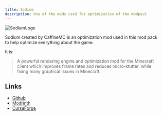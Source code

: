 ```yaml
---
title: Sodium
description: One of the mods used for optimization of the modpack
---
```


![SodiumLogo](../../assets/sodium-icon.png)

Sodium created by CaffineMC is an optimization mod used in this mod pack to help optimize everything about the game.

It is:

> A powerful rendering engine and optimization mod for the Minecraft client which improves frame rates and reduces micro-stutter, while fixing many graphical issues in Minecraft.

## Links

- [Github](https://github.com/CaffeineMC/sodium)
- [Modrinth](https://modrinth.com/mod/sodium)
- [CurseForge](https://www.curseforge.com/minecraft/mc-mods/sodium)
